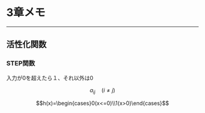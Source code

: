 # 3章メモ
---
## 活性化関数
### STEP関数
入力が0を超えたら１、それ以外は0

$$a_{ij} \quad (i \neq j)$$

$$h(x)=\begin{cases}0(x<=0)\\1(x>0)\end{cases}$$
